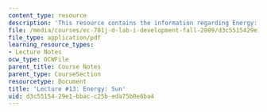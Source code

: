 ```yaml
---
content_type: resource
description: 'This resource contains the information regarding Energy: Sun.'
file: /media/courses/ec-701j-d-lab-i-development-fall-2009/d3c5515429e1bbacc25beda75b0e6ba4_MITEC_701JF09_lec13_nb.pdf
file_type: application/pdf
learning_resource_types:
- Lecture Notes
ocw_type: OCWFile
parent_title: Course Notes
parent_type: CourseSection
resourcetype: Document
title: 'Lecture #13: Energy: Sun'
uid: d3c55154-29e1-bbac-c25b-eda75b0e6ba4
---
```

